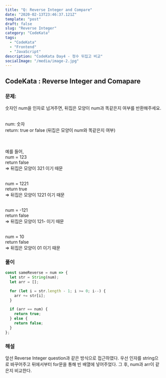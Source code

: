 ```yaml
---
title: "Q: Reverse Integer and Compare"
date: "2020-02-13T23:46:37.121Z"
template: "post"
draft: false
slug: "Reverse Integer"
category: "CodeKata"
tags:
  - "CodeKata"
  - "Frontend"
  - "JavaScript"
description: "CodeKata Day4 - 정수 뒤집고 비교"
socialImage: "/media/image-2.jpg"
---
```


## CodeKata : Reverse Integer and Comapare

### 문제:

숫자인 num을 인자로 넘겨주면, 뒤집은 모양이 num과 똑같은지 여부를 반환해주세요.

<br>num: 숫자
<br>return: true or false (뒤집은 모양이 num와 똑같은지 여부)

<br><br>예를 들어,
<br>num = 123
<br>return false
<br>=> 뒤집은 모양이 321 이기 때문

<br>num = 1221
<br>return true
<br>=> 뒤집은 모양이 1221 이기 때문

<br>num = -121
<br>return false
<br>=> 뒤집은 모양이 121- 이기 때문

<br>num = 10
<br>return false
<br>=> 뒤집은 모양이 01 이기 때문

### 풀이

```js
const sameReverse = num => {
  let str = String(num);
  let arr = [];

  for (let i = str.length - 1; i >= 0; i--) {
    arr += str[i];
  }

  if (arr == num) {
    return true;
  } else {
    return false;
  }
};
```

### 해설 <br>

앞선 Reverse Integer question과 같은 방식으로 접근하였다. 우선 인자를 string으로 바꾸어주고 뒤에서부터 for문을 통해 빈 배열에 넣어주었다.
그 후, num과 arr이 같은지 비교한다.
